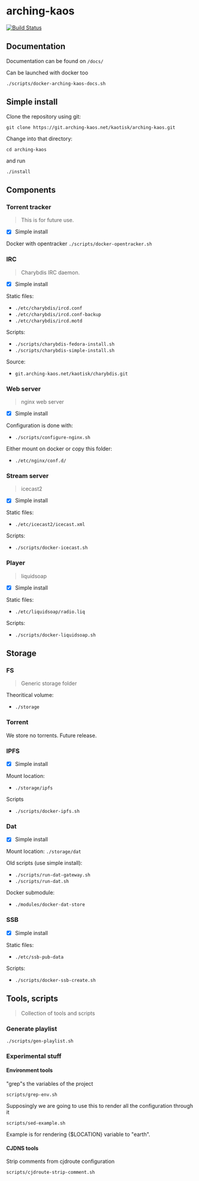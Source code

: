 # arching-kaos

[![Build Status](https://api.travis-ci.org/kaotisk-hund/arching-kaos.svg?branch=master)](https://travis-ci.org/kaotisk-hund/arching-kaos)

## Documentation

Documentation can be found on `/docs/`

Can be launched with docker too

`./scripts/docker-arching-kaos-docs.sh`

## Simple install

Clone the repository using git:

`git clone https://git.arching-kaos.net/kaotisk/arching-kaos.git`

Change into that directory:

`cd arching-kaos`

and run

`./install`

## Components

### Torrent tracker
> This is for future use.

- [x] Simple install

Docker with opentracker
`./scripts/docker-opentracker.sh`

### IRC
> Charybdis IRC daemon.

- [x] Simple install

Static files:
- `./etc/charybdis/ircd.conf`
- `./etc/charybdis/ircd.conf-backup`
- `./etc/charybdis/ircd.motd`

Scripts:
- `./scripts/charybdis-fedora-install.sh`
- `./scripts/charybdis-simple-install.sh`

Source:
- `git.arching-kaos.net/kaotisk/charybdis.git`

### Web server
> nginx web server

- [x] Simple install

Configuration is done with:
- `./scripts/configure-nginx.sh`

Either mount on docker or copy this folder:
- `./etc/nginx/conf.d/`

### Stream server
> icecast2

- [x] Simple install

Static files:
- `./etc/icecast2/icecast.xml`

Scripts:
- `./scripts/docker-icecast.sh`

### Player
> liquidsoap

- [x] Simple install

Static files:
- `./etc/liquidsoap/radio.liq`

Scripts:
- `./scripts/docker-liquidsoap.sh`

## Storage

### FS
> Generic storage folder

Theoritical volume:
- `./storage`

### Torrent

We store no torrents. Future release.

### IPFS

- [x] Simple install

Mount location:
- `./storage/ipfs`

Scripts
- `./scripts/docker-ipfs.sh`

### Dat

- [x] Simple install

Mount location:
`./storage/dat`

Old scripts (use simple install):
- `./scripts/run-dat-gateway.sh`
- `./scripts/run-dat.sh`

Docker submodule:
- `./modules/docker-dat-store`

### SSB

- [x] Simple install

Static files:
- `./etc/ssb-pub-data`

Scripts:
- `./scripts/docker-ssb-create.sh`

## Tools, scripts
> Collection of tools and scripts

### Generate playlist

`./scripts/gen-playlist.sh`

### Experimental stuff

#### Environment tools

"grep"s the variables of the project

`scripts/grep-env.sh`

Supposingly we are going to use this to render all the configuration through it

`scripts/sed-example.sh`

Example is for rendering {$LOCATION} variable to "earth".

#### CJDNS tools

Strip comments from cjdroute configuration

`scripts/cjdroute-strip-comment.sh`
